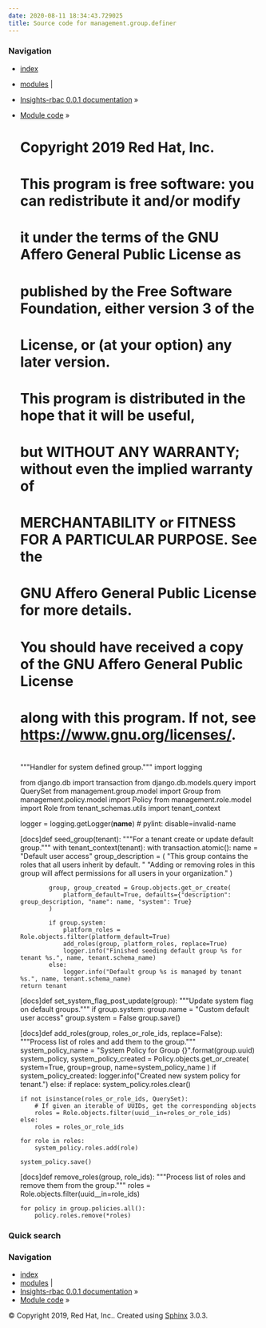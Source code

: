 ```yaml
---
date: 2020-08-11 18:34:43.729025
title: Source code for management.group.definer
---
```

### Navigation

  - [index](../../../../genindex/ "General Index")
  - [modules](../../../../py-modindex/ "Python Module Index") |
  - [Insights-rbac 0.0.1 documentation](../../../../index/) »
  - [Module code](../../../index/) »


    #
    # Copyright 2019 Red Hat, Inc.
    #
    # This program is free software: you can redistribute it and/or modify
    # it under the terms of the GNU Affero General Public License as
    # published by the Free Software Foundation, either version 3 of the
    # License, or (at your option) any later version.
    #
    # This program is distributed in the hope that it will be useful,
    # but WITHOUT ANY WARRANTY; without even the implied warranty of
    # MERCHANTABILITY or FITNESS FOR A PARTICULAR PURPOSE.  See the
    # GNU Affero General Public License for more details.
    #
    # You should have received a copy of the GNU Affero General Public License
    # along with this program.  If not, see <https://www.gnu.org/licenses/>.
    #
    
    """Handler for system defined group."""
    import logging
    
    from django.db import transaction
    from django.db.models.query import QuerySet
    from management.group.model import Group
    from management.policy.model import Policy
    from management.role.model import Role
    from tenant_schemas.utils import tenant_context
    
    logger = logging.getLogger(__name__)  # pylint: disable=invalid-name
    
    
    [docs]def seed_group(tenant):
        """For a tenant create or update default group."""
        with tenant_context(tenant):
            with transaction.atomic():
                name = "Default user access"
                group_description = (
                    "This group contains the roles that all users inherit by default. "
                    "Adding or removing roles in this group will affect permissions for all users in your organization."
                )
    
                group, group_created = Group.objects.get_or_create(
                    platform_default=True, defaults={"description": group_description, "name": name, "system": True}
                )
    
                if group.system:
                    platform_roles = Role.objects.filter(platform_default=True)
                    add_roles(group, platform_roles, replace=True)
                    logger.info("Finished seeding default group %s for tenant %s.", name, tenant.schema_name)
                else:
                    logger.info("Default group %s is managed by tenant %s.", name, tenant.schema_name)
        return tenant
    
    
    [docs]def set_system_flag_post_update(group):
        """Update system flag on default groups."""
        if group.system:
            group.name = "Custom default user access"
        group.system = False
        group.save()
    
    
    [docs]def add_roles(group, roles_or_role_ids, replace=False):
        """Process list of roles and add them to the group."""
        system_policy_name = "System Policy for Group {}".format(group.uuid)
        system_policy, system_policy_created = Policy.objects.get_or_create(
            system=True, group=group, name=system_policy_name
        )
        if system_policy_created:
            logger.info("Created new system policy for tenant.")
        else:
            if replace:
                system_policy.roles.clear()
    
        if not isinstance(roles_or_role_ids, QuerySet):
            # If given an iterable of UUIDs, get the corresponding objects
            roles = Role.objects.filter(uuid__in=roles_or_role_ids)
        else:
            roles = roles_or_role_ids
    
        for role in roles:
            system_policy.roles.add(role)
    
        system_policy.save()
    
    
    [docs]def remove_roles(group, role_ids):
        """Process list of roles and remove them from the group."""
        roles = Role.objects.filter(uuid__in=role_ids)
    
        for policy in group.policies.all():
            policy.roles.remove(*roles)

### Quick search

### Navigation

  - [index](../../../../genindex/ "General Index")
  - [modules](../../../../py-modindex/ "Python Module Index") |
  - [Insights-rbac 0.0.1 documentation](../../../../index/) »
  - [Module code](../../../index/) »

© Copyright 2019, Red Hat, Inc.. Created using
[Sphinx](http://sphinx-doc.org/) 3.0.3.